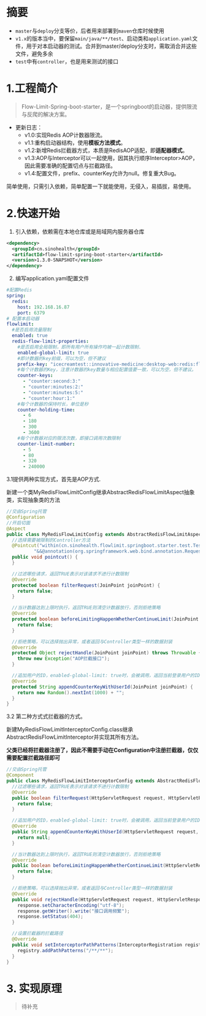 # 摘要

- `master`与`deploy`分支等价，后者用来部署到`maven`仓库时候使用
- `v1.x`的版本当中，要保留`main/java/**/test`、启动类和`application.yaml`文件，用于对本启动器的测试。合并到master/deploy分支时，需取消合并这些文件，避免多余
- `test`中有`controller`，也是用来测试的接口

# 1.工程简介

> Flow-Limit-Spring-boot-starter，是一个springboot的启动器，提供限流与反爬的解决方案。

- 更新日志：
  - v1.0:实现Redis AOP计数器限流。
  - v1.1:重构启动器结构，使用**模板方法模式**。
  - v1.2:新增Redis拦截器方式，本质是RedisAOP适配，即**适配器模式**。
  - v1.3:AOP与Interceptor可以一起使用，因其执行顺序Interceptor>AOP，因此需要准确的配置切点与拦截路径。
  - v1.4:配置文件，prefix、counterKey允许为null。修复重大Bug。

简单使用，只需引入依赖，简单配置一下就能使用，无侵入，易插拔，易使用。

# 2.快速开始

1. 引入依赖，依赖需在本地仓库或是局域网内服务器仓库

```xml
<dependency>
  <groupId>cn.sinohealth</groupId>
  <artifactId>flow-limit-spring-boot-starter</artifactId>
  <version>1.3.0-SNAPSHOT</version>
</dependency>
```

2. 编写application.yaml配置文件

```yaml
#配置Redis
spring:
  redis:
    host: 192.168.16.87
    port: 6379
# 配置本启动器
flowlimit:
  #是否启用流量限制
  enabled: true
  redis-flow-limit-properties:
    #是否启用全局限制，即所有用户所有操作均被一起计数限制.
    enabled-global-limit: true
    #即计数器的key前缀，可以为空，但不建议
    prefix-key: "icecreamtest::innovative-medicine:desktop-web:redis:flow:limit"
    #每个计数器的Key，注意计数器的key数量与相应配置值要一致，可以为空，但不建议。
    counter-keys:
      - "counter:second:3:"
      - "counter:minutes:2:"
      - "counter:minutes:5:"
      - "counter:hour:1:"
    #每个计数器的保持时长，单位是秒
    counter-holding-time:
      - 6
      - 180
      - 300
      - 3600
    #每个计数器对应的限流次数，即接口调用次数限制
    counter-limit-number:
      - 5
      - 80
      - 320
      - 240000
```

3.1提供两种实现方式，首先是AOP方式.

新建一个类MyRedisFlowLimitConfig继承AbstractRedisFlowLimitAspect抽象类，实现抽象类的方法

```java
//交由Spring托管
@Configuration
//开启切面
@Aspect
public class MyRedisFlowLimitConfig extends AbstractRedisFlowLimitAspect {
  //选择需要被限制的Controller方法
  @Pointcut("within(cn.sinohealth.flowlimit.springboot.starter.test.TestController)" +
          "&&@annotation(org.springframework.web.bind.annotation.RequestMapping)")
  public void pointcut() {
  }

  //过滤哪些请求，返回TRUE表示对该请求不进行计数限制
  @Override
  protected boolean filterRequest(JoinPoint joinPoint) {
    return false;
  }

  //当计数器达到上限时执行，返回TRUE则清空计数器放行，否则拒绝策略
  @Override
  protected boolean beforeLimitingHappenWhetherContinueLimit(JoinPoint joinPoint) {
    return false;
  }

  //拒绝策略，可以选择抛出异常，或者返回与Controller类型一样的数据封装
  @Override
  protected Object rejectHandle(JoinPoint joinPoint) throws Throwable {
    throw new Exception("AOP拦截接口");
  }

  //追加用户的ID，enabled-global-limit: true时，会被调用，返回当前登录用户的ID以便限流只是针对当前用户生效。
  @Override
  protected String appendCounterKeyWithUserId(JoinPoint joinPoint) {
    return new Random().nextInt(1000) + "";
  }
}
```

3.2 第二种方式式拦截器的方式。

新建MyRedisFlowLimitInterceptorConfig.class继承AbstractRedisFlowLimitInterceptor并实现其所有方法。

**父类已经将拦截器注册了，因此不需要手动在Configuration中注册拦截器，仅仅需要配置拦截路径即可**

```java
//交由Spring托管
@Component
public class MyRedisFlowLimitInterceptorConfig extends AbstractRedisFlowLimitInterceptor {
  //过滤哪些请求，返回TRUE表示对该请求不进行计数限制
  @Override
  public boolean filterRequest(HttpServletRequest request, HttpServletResponse response, Object handler) {
    return false;
  }

  //追加用户的ID，enabled-global-limit: true时，会被调用，返回当前登录用户的ID以便限流只是针对当前用户生效。
  @Override
  public String appendCounterKeyWithUserId(HttpServletRequest request, HttpServletResponse response, Object handler) {
    return null;
  }

  //当计数器达到上限时执行，返回TRUE则清空计数器放行，否则拒绝策略
  @Override
  public boolean beforeLimitingHappenWhetherContinueLimit(HttpServletRequest request, HttpServletResponse response, Object handler) {
    return false;
  }

  //拒绝策略，可以选择抛出异常，或者返回与Controller类型一样的数据封装
  @Override
  public void rejectHandle(HttpServletRequest request, HttpServletResponse response, Object handler) throws Exception {
    response.setCharacterEncoding("utf-8");
    response.getWriter().write("接口调用频繁");
    response.setStatus(404);
  }

  //设置拦截器的拦截路径
  @Override
  public void setInterceptorPathPatterns(InterceptorRegistration registry) {
    registry.addPathPatterns("/**/**");
  }
}
```

# 3. 实现原理

> 待补充
